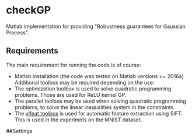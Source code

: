 # checkGP
Matlab implementation for providing "Robustness guarantees for Gaussian Process".

## Requirements
The main requirement for running the code is of course:
- Matlab installation (the code was tested on Matlab versions >= 2016a)
Additional toolbox may be required depending on the use:
- The optimization toolbox is used to solve quadratic programming problems. Those are used for ReLU kernel GP.
- The parallel toolbox may be used when solving quadratic programming problems, to solve the linear inequalities system in the constraints.
- The [vlfeat toolbox](http://www.vlfeat.org/install-matlab.html) is used for automatic feature extraction using SIFT. This is used in the experimnts on the MNIST dataset.

##Settings